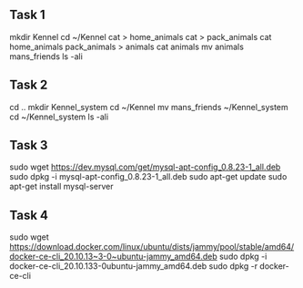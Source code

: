 ## Task 1
mkdir Kennel
cd ~/Kennel
cat > home_animals
cat > pack_animals
cat home_animals pack_animals > animals
cat animals
mv animals mans_friends
ls -ali

## Task 2
cd ..
mkdir Kennel_system
cd ~/Kennel
mv mans_friends ~/Kennel_system
cd ~/Kennel_system
ls -ali

## Task 3
sudo wget https://dev.mysql.com/get/mysql-apt-config_0.8.23-1_all.deb
sudo dpkg -i mysql-apt-config_0.8.23-1_all.deb
sudo apt-get update
sudo apt-get install mysql-server

## Task 4
sudo wget https://download.docker.com/linux/ubuntu/dists/jammy/pool/stable/amd64/docker-ce-cli_20.10.13~3-0~ubuntu-jammy_amd64.deb
sudo dpkg -i docker-ce-cli_20.10.133-0ubuntu-jammy_amd64.deb
sudo dpkg -r docker-ce-cli